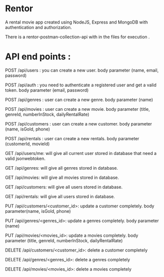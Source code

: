 # Rentor

A rental movie app created using NodeJS, Express and MongoDB with authentication and authorization.

There is a rentor-postman-collection-api with in the files for execution .

API end points :
==============
POST /api/users : you can create a new user. body parameter (name, email, password)

POST /api/auth : you need to authenticate a registered user and get a valid token. body parameter (email, password)

POST /api/genres : user can create a new genre. body parameter (name)

POST /api/movies : user can create a new movie. body parameter (title, genreId, numberInStock, dailyRentalRate)

POST /api/customers : user can create a new customer. body parameter (name, isGold, phone)

POST /api/rentals : user can create a new rentals. body parameter (customerId, movieId)

GET /api/users/me: will give all current user stored in database that need a valid jsonwebtoken.

GET /api/genres: will give all genres stored in database.

GET /api/movies: will give all movies stored in database.

GET /api/customers: will give all users stored in database.

GET /api/rentals: will give all users stored in database.

PUT /api/customers/<customer_id>: update a customer completely. body parameter(name, isGold, phone)

PUT /api/genres/<genres_id>: update a genres completely. body parameter (name)

PUT /api/movies/<movies_id>: update a movies completely. body parameter (title, genreId, numberInStock, dailyRentalRate)

DELETE /api/customers/<customer_id>: delete a customer completely

DELETE /api/genres/<genres_id>: delete a genres completely

DELETE /api/movies/<movies_id>: delete a movies completely
